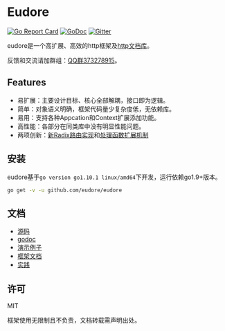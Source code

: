 # Eudore

[![Go Report Card](https://goreportcard.com/badge/github.com/eudore/eudore)](https://goreportcard.com/report/github.com/eudore/eudore)
[![GoDoc](https://godoc.org/github.com/eudore/eudore?status.svg)](https://godoc.org/github.com/eudore/eudore)
[![Gitter](https://badges.gitter.im/eudore/community.svg)](https://gitter.im/eudore/community?utm_source=badge&utm_medium=badge&utm_campaign=pr-badge)

eudore是一个高扩展、高效的http框架及[http文档库](docs)。

反馈和交流请加群组：[QQ群373278915](//shang.qq.com/wpa/qunwpa?idkey=869ec8f1272b4757771c3e406349f1128cfa3bd9ca668937dda8dfb223261a60)。

## Features

- 易扩展：主要设计目标、核心全部解耦，接口即为逻辑。
- 简单：对象语义明确，框架代码量少复杂度低，无依赖库。
- 易用：支持各种Appcation和Context扩展添加功能。
- 高性能：各部分在同类库中没有明显性能问题。
- 两项创新：[新Radix路由实现](https://github.com/eudore/erouter)和[处理函数扩展机制](docs/frame/handler_zh.md)

## 安装

eudore基于`go version go1.10.1 linux/amd64`下开发，运行依赖go1.9+版本。

```bash
go get -v -u github.com/eudore/eudore
```

## 文档

- [源码](https://github.com/eudore/eudore)
- [godoc](https://godoc.org/github.com/eudore/eudore)
- [演示例子](docs/example#example)
- [框架文档](docs/frame)
- [实践](https://github.com/eudore/website)

## 许可

MIT

框架使用无限制且不负责，文档转载需声明出处。
